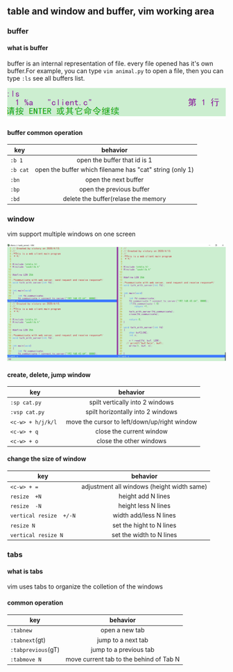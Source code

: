## table and window and buffer, vim working area


### buffer 

#### what is buffer
buffer is an internal representation of file. every file opened has it's own buffer.For example, you can type `vim animal.py` to open a file, then you can type `:ls` see all buffers list.

![buffers list](./picture/buffer_ls.png)

#### buffer common operation 


| key           | behavior     
| ------------- |:---------------------------------------------------------:|
| `:b 1`        | open the buffer that id is 1                              |
| `:b cat`      | open the buffer which filename has "cat" string (only 1)  |
| `:bn`         | open the next buffer                                      |  
| `:bp`         | open the previous buffer                                  |
| `:bd`         | delete the buffer(relase the memory                       |

### window 

vim support multiple windows on one screen 

![windws](./picture/windows.png)

#### create, delete, jump window 

| key               | behavior     
| ----------------- |:--------------------------------------------------:|
| `:sp cat.py`      | spilt vertically into 2 windows                    |
| `:vsp cat.py`     | spilt horizontally into 2 windows                  |  
| `<c-w> + h/j/k/l `| move the cursor to left/down/up/right window       |  
| `<c-w> + q`       | close the current window                           |
| `<c-w> + o`       | close the other windows                            |

#### change the size of window 

| key               | behavior     
| -----------------------|:--------------------------------------------------:|
| `<c-w> + =`            | adjustment all windows (height width same)         |
| `resize  +N`           | height add N lines                                 |
| `resize  -N`           | height less N lines                                |
| `vertical resize  +/-N`| width add/less N lines                             |
| `resize N`             | set the hight to N lines                           |
| `vertical resize N`    | set the width to N lines                           |


### tabs 

#### what is tabs 

vim uses tabs to organize the colletion of the windows 

#### common operation 

| key               | behavior     
| -------------     |:---------------------------------------------------------:|
| `:tabnew`         | open a new tab                                            |
| `:tabnext`(gt)    | jump to a next tab                                        |
| `:tabprevious`(gT)| jump to a previous tab                                    |
| `:tabmove N`      | move current tab to the behind of Tab N                   | 
